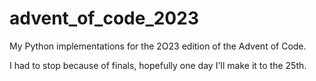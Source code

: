 # advent_of_code_2023

My Python implementations for the 2O23 edition of the Advent of Code.

I had to stop because of finals, hopefully one day I'll make it to the 25th.
